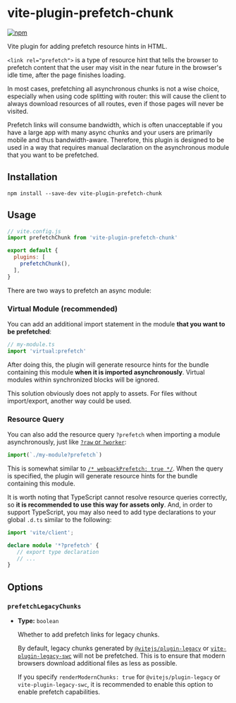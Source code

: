 # vite-plugin-prefetch-chunk

[![npm](https://img.shields.io/npm/v/vite-plugin-prefetch-chunk.svg)](https://www.npmjs.com/package/vite-plugin-prefetch-chunk)

Vite plugin for adding prefetch resource hints in HTML.

`<link rel="prefetch">` is a type of resource hint that tells the browser to prefetch content that the user may visit in the near future in the browser's idle time, after the page finishes loading.

In most cases, prefetching all asynchronous chunks is not a wise choice, especially when using code splitting with router: this will cause the client to always download resources of all routes, even if those pages will never be visited.

Prefetch links will consume bandwidth, which is often unacceptable if you have a large app with many async chunks and your users are primarily mobile and thus bandwidth-aware. Therefore, this plugin is designed to be used in a way that requires manual declaration on the asynchronous module that you want to be prefetched.

## Installation

```shell
npm install --save-dev vite-plugin-prefetch-chunk
```

## Usage

```js
// vite.config.js
import prefetchChunk from 'vite-plugin-prefetch-chunk'

export default {
  plugins: [
    prefetchChunk(),
  ],
}
```

There are two ways to prefetch an async module:

### Virtual Module (recommended)

You can add an additional import statement in the module **that you want to be prefetched**:

```ts
// my-module.ts
import 'virtual:prefetch'
```

After doing this, the plugin will generate resource hints for the bundle containing this module **when it is imported asynchronously**. Virtual modules within synchronized blocks will be ignored.

This solution obviously does not apply to assets. For files without import/export, another way could be used.

### Resource Query

You can also add the resource query `?prefetch` when importing a module asynchronously, just like [`?raw` or `?worker`](https://vitejs.dev/guide/assets.html#importing-asset-as-string):

```ts
import(`./my-module?prefetch`)
```

This is somewhat similar to [`/* webpackPrefetch: true */`](https://webpack.js.org/guides/code-splitting/#prefetchingpreloading-modules). When the query is specified, the plugin will generate resource hints for the bundle containing this module.

It is worth noting that TypeScript cannot resolve resource queries correctly, so **it is recommended to use this way for assets only**. And, in order to support TypeScript, you may also need to add type declarations to your global `.d.ts` similar to the following:

```ts
import 'vite/client';

declare module '*?prefetch' {
   // export type declaration
   // ...
}
```

## Options

### `prefetchLegacyChunks`

- **Type:** `boolean`

   Whether to add prefetch links for legacy chunks.

   By default, legacy chunks generated by [`@vitejs/plugin-legacy`](https://github.com/vitejs/vite/tree/main/packages/plugin-legacy) or [`vite-plugin-legacy-swc`](https://github.com/CyanSalt/vite-plugin-legacy-swc) will not be prefetched. This is to ensure that modern browsers download additional files as less as possible.

   If you specify `renderModernChunks: true` for `@vitejs/plugin-legacy` or `vite-plugin-legacy-swc`, it is recommended to enable this option to enable prefetch capabilities.
